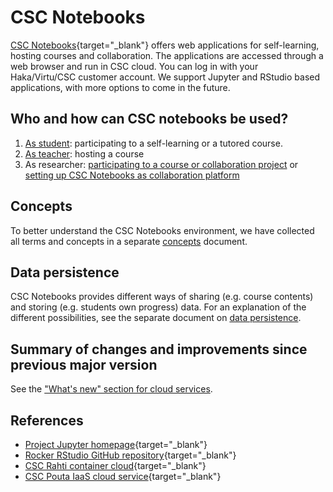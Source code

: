 # CSC Notebooks

[CSC Notebooks](https://notebooks.csc.fi){target="_blank"} offers web applications for self-learning, hosting courses 
and collaboration. The applications are accessed through a web browser and run in CSC cloud. You can log
in with your Haka/Virtu/CSC customer account. We support Jupyter and RStudio based applications, with more options to 
come in the future.

## Who and how can CSC notebooks be used?

1. [As student](guide_for_students.md): participating to a self-learning or a tutored course.
2. [As teacher](guide_for_teachers.md): hosting a course
3. As researcher: [participating to a course or collaboration project](guide_for_students.md) or [setting up CSC Notebooks as collaboration platform](guide_for_teachers.md)

## Concepts

To better understand the CSC Notebooks environment, we have collected all terms and concepts in 
a separate [concepts](concepts.md) document.

## Data persistence

CSC Notebooks provides different ways of sharing (e.g. course contents) and storing (e.g. students own progress) data. For an explanation of the different possibilities, see the separate document on [data persistence](data_persistence.md).

## Summary of changes and improvements since previous major version

See the ["What's new" section for cloud services](../../support/whats-new.md).

## References

* [Project Jupyter homepage](https://jupyter.org/){target="_blank"}
* [Rocker RStudio GitHub repository](https://github.com/rocker-org/rocker){target="_blank"}
* [CSC Rahti container cloud](../rahti/){target="_blank"}
* [CSC Pouta IaaS cloud service](../pouta/){target="_blank"}
